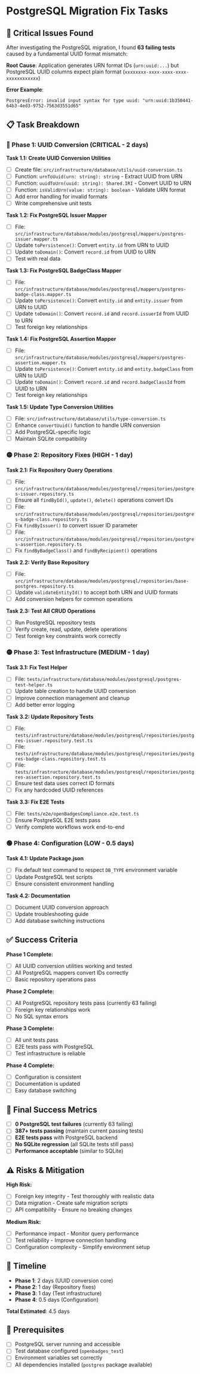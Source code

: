 # PostgreSQL Migration Fix Tasks

## 🚨 Critical Issues Found

After investigating the PostgreSQL migration, I found **63 failing tests** caused by a fundamental UUID format mismatch:

**Root Cause**: Application generates URN format IDs (`urn:uuid:...`) but PostgreSQL UUID columns expect plain format (`xxxxxxxx-xxxx-xxxx-xxxx-xxxxxxxxxxxx`)

**Error Example**:
```
PostgresError: invalid input syntax for type uuid: "urn:uuid:1b350441-64b3-4ed3-9752-7563d3551d65"
```

## 📋 Task Breakdown

### 🔴 Phase 1: UUID Conversion (CRITICAL - 2 days)

**Task 1.1: Create UUID Conversion Utilities**
- [ ] Create file: `src/infrastructure/database/utils/uuid-conversion.ts`
- [ ] Function: `urnToUuid(urn: string): string` - Extract UUID from URN
- [ ] Function: `uuidToUrn(uuid: string): Shared.IRI` - Convert UUID to URN
- [ ] Function: `isValidUrn(value: string): boolean` - Validate URN format
- [ ] Add error handling for invalid formats
- [ ] Write comprehensive unit tests

**Task 1.2: Fix PostgreSQL Issuer Mapper**
- [ ] File: `src/infrastructure/database/modules/postgresql/mappers/postgres-issuer.mapper.ts`
- [ ] Update `toPersistence()`: Convert `entity.id` from URN to UUID
- [ ] Update `toDomain()`: Convert `record.id` from UUID to URN
- [ ] Test with real data

**Task 1.3: Fix PostgreSQL BadgeClass Mapper**
- [ ] File: `src/infrastructure/database/modules/postgresql/mappers/postgres-badge-class.mapper.ts`
- [ ] Update `toPersistence()`: Convert `entity.id` and `entity.issuer` from URN to UUID
- [ ] Update `toDomain()`: Convert `record.id` and `record.issuerId` from UUID to URN
- [ ] Test foreign key relationships

**Task 1.4: Fix PostgreSQL Assertion Mapper**
- [ ] File: `src/infrastructure/database/modules/postgresql/mappers/postgres-assertion.mapper.ts`
- [ ] Update `toPersistence()`: Convert `entity.id` and `entity.badgeClass` from URN to UUID
- [ ] Update `toDomain()`: Convert `record.id` and `record.badgeClassId` from UUID to URN
- [ ] Test foreign key relationships

**Task 1.5: Update Type Conversion Utilities**
- [ ] File: `src/infrastructure/database/utils/type-conversion.ts`
- [ ] Enhance `convertUuid()` function to handle URN conversion
- [ ] Add PostgreSQL-specific logic
- [ ] Maintain SQLite compatibility

### 🟡 Phase 2: Repository Fixes (HIGH - 1 day)

**Task 2.1: Fix Repository Query Operations**
- [ ] File: `src/infrastructure/database/modules/postgresql/repositories/postgres-issuer.repository.ts`
- [ ] Ensure all `findById()`, `update()`, `delete()` operations convert IDs
- [ ] File: `src/infrastructure/database/modules/postgresql/repositories/postgres-badge-class.repository.ts`
- [ ] Fix `findByIssuer()` to convert issuer ID parameter
- [ ] File: `src/infrastructure/database/modules/postgresql/repositories/postgres-assertion.repository.ts`
- [ ] Fix `findByBadgeClass()` and `findByRecipient()` operations

**Task 2.2: Verify Base Repository**
- [ ] File: `src/infrastructure/database/modules/postgresql/repositories/base-postgres.repository.ts`
- [ ] Update `validateEntityId()` to accept both URN and UUID formats
- [ ] Add conversion helpers for common operations

**Task 2.3: Test All CRUD Operations**
- [ ] Run PostgreSQL repository tests
- [ ] Verify create, read, update, delete operations
- [ ] Test foreign key constraints work correctly

### 🟡 Phase 3: Test Infrastructure (MEDIUM - 1 day)

**Task 3.1: Fix Test Helper**
- [ ] File: `tests/infrastructure/database/modules/postgresql/postgres-test-helper.ts`
- [ ] Update table creation to handle UUID conversion
- [ ] Improve connection management and cleanup
- [ ] Add better error logging

**Task 3.2: Update Repository Tests**
- [ ] File: `tests/infrastructure/database/modules/postgresql/repositories/postgres-issuer.repository.test.ts`
- [ ] File: `tests/infrastructure/database/modules/postgresql/repositories/postgres-badge-class.repository.test.ts`
- [ ] File: `tests/infrastructure/database/modules/postgresql/repositories/postgres-assertion.repository.test.ts`
- [ ] Ensure test data uses correct ID formats
- [ ] Fix any hardcoded UUID references

**Task 3.3: Fix E2E Tests**
- [ ] File: `tests/e2e/openBadgesCompliance.e2e.test.ts`
- [ ] Ensure PostgreSQL E2E tests pass
- [ ] Verify complete workflows work end-to-end

### 🟢 Phase 4: Configuration (LOW - 0.5 days)

**Task 4.1: Update Package.json**
- [ ] Fix default test command to respect `DB_TYPE` environment variable
- [ ] Update PostgreSQL test scripts
- [ ] Ensure consistent environment handling

**Task 4.2: Documentation**
- [ ] Document UUID conversion approach
- [ ] Update troubleshooting guide
- [ ] Add database switching instructions

## ✅ Success Criteria

**Phase 1 Complete:**
- [ ] All UUID conversion utilities working and tested
- [ ] All PostgreSQL mappers convert IDs correctly
- [ ] Basic repository operations pass

**Phase 2 Complete:**
- [ ] All PostgreSQL repository tests pass (currently 63 failing)
- [ ] Foreign key relationships work
- [ ] No SQL syntax errors

**Phase 3 Complete:**
- [ ] All unit tests pass
- [ ] E2E tests pass with PostgreSQL
- [ ] Test infrastructure is reliable

**Phase 4 Complete:**
- [ ] Configuration is consistent
- [ ] Documentation is updated
- [ ] Easy database switching

## 🎯 Final Success Metrics

- [ ] **0 PostgreSQL test failures** (currently 63 failing)
- [ ] **387+ tests passing** (maintain current passing tests)
- [ ] **E2E tests pass** with PostgreSQL backend
- [ ] **No SQLite regression** (all SQLite tests still pass)
- [ ] **Performance acceptable** (similar to SQLite)

## ⚠️ Risks & Mitigation

**High Risk:**
- [ ] Foreign key integrity - Test thoroughly with realistic data
- [ ] Data migration - Create safe migration scripts
- [ ] API compatibility - Ensure no breaking changes

**Medium Risk:**
- [ ] Performance impact - Monitor query performance
- [ ] Test reliability - Improve connection handling
- [ ] Configuration complexity - Simplify environment setup

## 📅 Timeline

- **Phase 1**: 2 days (UUID conversion core)
- **Phase 2**: 1 day (Repository fixes)
- **Phase 3**: 1 day (Test infrastructure)
- **Phase 4**: 0.5 days (Configuration)

**Total Estimated**: 4.5 days

## 🔧 Prerequisites

- [ ] PostgreSQL server running and accessible
- [ ] Test database configured (`openbadges_test`)
- [ ] Environment variables set correctly
- [ ] All dependencies installed (`postgres` package available)
